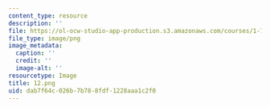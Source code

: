 ```yaml
---
content_type: resource
description: ''
file: https://ol-ocw-studio-app-production.s3.amazonaws.com/courses/1-74-land-water-food-and-climate-fall-2020/dab7f64c026b7b788fdf1228aaa1c2f0_12.png
file_type: image/png
image_metadata:
  caption: ''
  credit: ''
  image-alt: ''
resourcetype: Image
title: 12.png
uid: dab7f64c-026b-7b78-8fdf-1228aaa1c2f0
---
```


